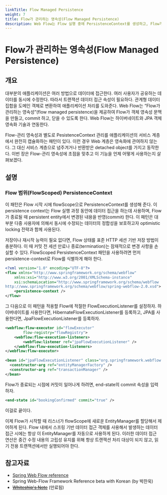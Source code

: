 ```yaml
---
linkTitle: Flow Managed Persistence
weight: 7
title: Flow가 관리하는 영속성(Flow Managed Persistence)
description: Web Flow는 Flow 실행 중에 PersistenceContext를 생성하고, Flow가 종료될 때 데이터를 commit하여 영속성 관리를 지원하며, 주로 하이버네이트와 JPA와 연동된다. 이 패턴은 동시에 수정되는 데이터를 보호하기 위해 optimistic locking과 함께 사용되며, HTTP 세션 기반 저장 방법과는 달리 Flow 범위 내에서 영속성을 관리한다.
---
```

# Flow가 관리하는 영속성(Flow Managed Persistence)

## 개요

대부분의 애플리케이션은 여러 방법으로 데이터에 접근한다. 여러 사용자가 공유하는 데이터를 동시에 수정한다.
따라서 트랜잭션 데이터 접근 속성이 필요하다. 관계형 데이터 집합을 도메인 객체로 변환하여 애플리케이션 처리를 도와준다.
Web Flow는 “Flow가 관리하는 영속성”(flow managed persistence)을 제공하여 Flow가 객체 영속성 문맥을 만들고, commit 하고, 닫을 수 있도록 한다.
Web Flow는 하이버네이트와 JPA 객체 영속화 기술과 연동한다.

Flow-관리 영속성과 별도로 PesistenceContext 관리를 애플리케이션의 서비스 계층에서 완전히 캡슐화하는 패턴이 있다.
이런 경우 Web 계층은 영속화에 관여하지 않는다. 그 대신 서비스 계층으로 념주겨거나 반환받은 detached object를 가지고 동작한다.
이번 장은 Flow-관리 영속성에 초점을 맞추고 이 기능을 언제 어떻게 사용하는지 살펴보겠다.

## 설명

### Flow 범위(FlowScoped) PersistenceContext

이 패턴은 Flow 시작 시에 flowScope으로 PersistenceContext를 생성해 준다.
이 persistence context는 Flow 실행 과정 동안에 데이터 접근을 하는데 사용하며,
Flow가 종료될 때 persistent entity에서 변경된 내용을 반영(commit) 한다.
이 패턴은 대부분 다중 사용자에 의해서 동시에 수정되는 데이터의 정합성을 보호하고자 optimistic locking 전략과 함께 사용된다.

저장이나 재시작 능력이 필요 없다면, Flow 상태를 표준 HTTP 세션 기반 저장 방법이 충분하다.
이 때 커밋 전 세션 만료나 종료(termination)는 잠재적으로 변경 사항을 손실할 수 있다.
FlowScoped PersistenceContext 패턴을 사용하려면 먼저 persistence-context로 Flow를 식별하게 해야 한다.

```xml
<?xml version="1.0" encoding="UTF-8"?>
<flow xmlns="http://www.springframework.org/schema/webflow"
	xmlns:xsi="http://www.w3.org/2001/XMLSchema-instance"
	xsi:schemaLocation="http://www.springframework.org/schema/webflow
http://www.springframework.org/schema/webflow/spring-webflow-2.0.xsd">
	<persistence-context />
</flow>
```

그 다음으로 이 패턴을 적용할 Flow에 적절한 FlowExecutionListener를 설정하자.
하이버네이트를 사용한다면, HibernateFlowExecutionListener를 등록하고, JPA를 사용한다면, JpaFlowExecutionListener를 등록하자.

```xml
<webflow:flow-executor id="flowExecutor"
		flow-registry="flowRegistry">
	<webflow:flow-execution-listeners>
		<webflow:listener ref="jpaFlowExecutionListener" />
	</webflow:flow-execution-listeners>
</webflow:flow-executor>
 
<bean id="jpaFlowExecutionListener" class="org.springframework.webflow.persistence.JpaFlowExecutionListener">
  <constructor-arg ref="entityManagerFactory" />
  <constructor-arg ref="transactionManager" />
</bean>
```

Flow가 종료되는 시점에 커밋이 일어나게 하려면, end-state의 commit 속성을 입력하자.

```xml
<end-state id="bookingConfirmed" commit="true" />
```

이걸로 끝이다.

이제 Flow가 시작할 때 리스너가 flowScope에 새로운 EntityManager를 할당해서 제어하게 된다.
Flow 내에서 스프링 기반 데이터 접근 객체를 사용해서 발생하는 데이터 접근 시에는 항상 이 EntityManager를 자동으로 사용하게 된다.
이러한 데이터 접근 연산은 중간 수정 내용의 고립성 유지를 위해 항상 트랜잭션 처리 대상이 되지 않고, 읽기 전용 트랜잭션에서만 실행되어야 한다.

## 참고자료

- [Spring Web Flow reference](https://docs.spring.io/spring-webflow/docs/2.3.3.RELEASE/reference/html/)
- Spring Web-Flow Framework Reference beta with Korean (by 박찬욱)
- ~~[Whiteship's Note](http://whiteship.me/2146)~~ (만료됨)